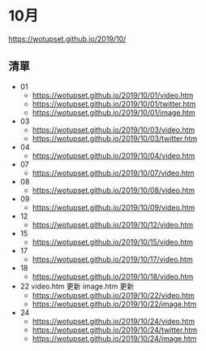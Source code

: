 # 10月
https://wotupset.github.io/2019/10/
## 清單
+ 01
  + https://wotupset.github.io/2019/10/01/video.htm 
  + https://wotupset.github.io/2019/10/01/twitter.htm  
  + https://wotupset.github.io/2019/10/01/image.htm 
+ 03
  + https://wotupset.github.io/2019/10/03/video.htm 
  + https://wotupset.github.io/2019/10/03/twitter.htm  
+ 04
  + https://wotupset.github.io/2019/10/04/video.htm 
+ 07
  + https://wotupset.github.io/2019/10/07/video.htm 
+ 08
  + https://wotupset.github.io/2019/10/08/video.htm 
+ 09
  + https://wotupset.github.io/2019/10/09/video.htm 
+ 12
  + https://wotupset.github.io/2019/10/12/video.htm 
+ 15
  + https://wotupset.github.io/2019/10/15/video.htm 
+ 17
  + https://wotupset.github.io/2019/10/17/video.htm 
+ 18
  + https://wotupset.github.io/2019/10/18/video.htm 
+ 22 video.htm 更新 image.htm 更新
  + https://wotupset.github.io/2019/10/22/video.htm 
  + https://wotupset.github.io/2019/10/22/image.htm 
+ 24
  + https://wotupset.github.io/2019/10/24/video.htm 
  + https://wotupset.github.io/2019/10/24/twitter.htm  
  + https://wotupset.github.io/2019/10/24/image.htm 
